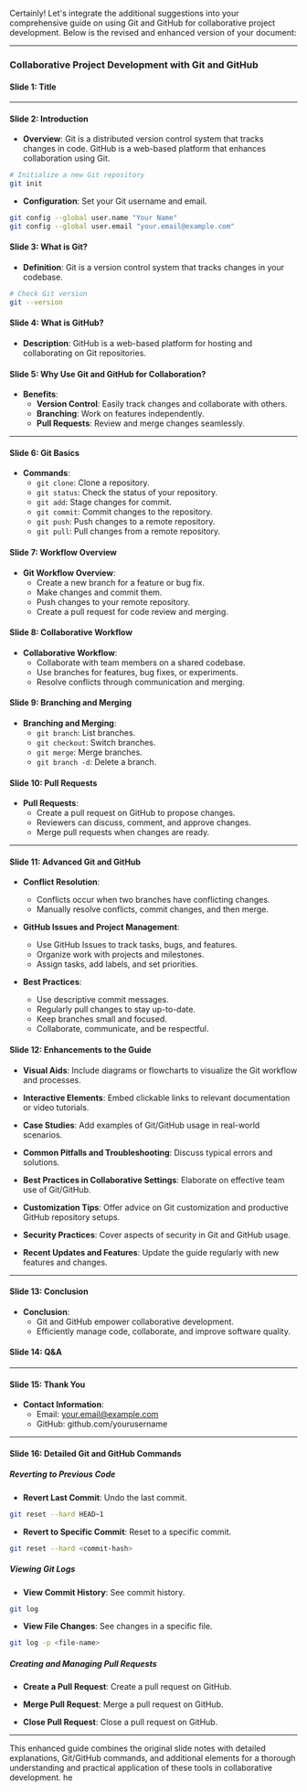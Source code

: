 Certainly! Let's integrate the additional suggestions into your comprehensive guide on using Git and GitHub for collaborative project development. Below is the revised and enhanced version of your document:

---

### Collaborative Project Development with Git and GitHub

#### Slide 1: Title

---

#### Slide 2: Introduction

- **Overview**: Git is a distributed version control system that tracks changes in code. GitHub is a web-based platform that enhances collaboration using Git.

```bash
# Initialize a new Git repository
git init
```

- **Configuration**: Set your Git username and email.

```bash
git config --global user.name "Your Name"
git config --global user.email "your.email@example.com"
```

#### Slide 3: What is Git?

- **Definition**: Git is a version control system that tracks changes in your codebase.

```bash
# Check Git version
git --version
```

#### Slide 4: What is GitHub?

- **Description**: GitHub is a web-based platform for hosting and collaborating on Git repositories.

#### Slide 5: Why Use Git and GitHub for Collaboration?

- **Benefits**:
  - **Version Control**: Easily track changes and collaborate with others.
  - **Branching**: Work on features independently.
  - **Pull Requests**: Review and merge changes seamlessly.

---

#### Slide 6: Git Basics

- **Commands**:
  - `git clone`: Clone a repository.
  - `git status`: Check the status of your repository.
  - `git add`: Stage changes for commit.
  - `git commit`: Commit changes to the repository.
  - `git push`: Push changes to a remote repository.
  - `git pull`: Pull changes from a remote repository.

#### Slide 7: Workflow Overview

- **Git Workflow Overview**:
  - Create a new branch for a feature or bug fix.
  - Make changes and commit them.
  - Push changes to your remote repository.
  - Create a pull request for code review and merging.

#### Slide 8: Collaborative Workflow

- **Collaborative Workflow**:
  - Collaborate with team members on a shared codebase.
  - Use branches for features, bug fixes, or experiments.
  - Resolve conflicts through communication and merging.

#### Slide 9: Branching and Merging

- **Branching and Merging**:
  - `git branch`: List branches.
  - `git checkout`: Switch branches.
  - `git merge`: Merge branches.
  - `git branch -d`: Delete a branch.

#### Slide 10: Pull Requests

- **Pull Requests**:
  - Create a pull request on GitHub to propose changes.
  - Reviewers can discuss, comment, and approve changes.
  - Merge pull requests when changes are ready.

---

#### Slide 11: Advanced Git and GitHub

- **Conflict Resolution**:

  - Conflicts occur when two branches have conflicting changes.
  - Manually resolve conflicts, commit changes, and then merge.

- **GitHub Issues and Project Management**:

  - Use GitHub Issues to track tasks, bugs, and features.
  - Organize work with projects and milestones.
  - Assign tasks, add labels, and set priorities.

- **Best Practices**:
  - Use descriptive commit messages.
  - Regularly pull changes to stay up-to-date.
  - Keep branches small and focused.
  - Collaborate, communicate, and be respectful.

#### Slide 12: Enhancements to the Guide

- **Visual Aids**: Include diagrams or flowcharts to visualize the Git workflow and processes.

- **Interactive Elements**: Embed clickable links to relevant documentation or video tutorials.

- **Case Studies**: Add examples of Git/GitHub usage in real-world scenarios.

- **Common Pitfalls and Troubleshooting**: Discuss typical errors and solutions.

- **Best Practices in Collaborative Settings**: Elaborate on effective team use of Git/GitHub.

- **Customization Tips**: Offer advice on Git customization and productive GitHub repository setups.

- **Security Practices**: Cover aspects of security in Git and GitHub usage.

- **Recent Updates and Features**: Update the guide regularly with new features and changes.

---

#### Slide 13: Conclusion

- **Conclusion**:
  - Git and GitHub empower collaborative development.
  - Efficiently manage code, collaborate, and improve software quality.

#### Slide 14: Q&A

---

#### Slide 15: Thank You

- **Contact Information**:
  - Email: <your.email@example.com>
  - GitHub: github.com/yourusername

---

#### Slide 16: Detailed Git and GitHub Commands

##### Reverting to Previous Code

- **Revert Last Commit**: Undo the last commit.

```bash
git reset --hard HEAD~1
```

- **Revert to Specific Commit**: Reset to a specific commit.

```bash
git reset --hard <commit-hash>
```

##### Viewing Git Logs

- **View Commit History**: See commit history.

```bash
git log
```

- **View File Changes**: See changes in a specific file.

```bash
git log -p <file-name>
```

##### Creating and Managing Pull Requests

- **Create a Pull Request**: Create a pull request on GitHub.

- **Merge Pull Request**: Merge a pull request on GitHub.

- **Close Pull Request**: Close a pull request on GitHub.

---

This enhanced guide combines the original slide notes with detailed explanations, Git/GitHub commands, and additional elements for a thorough understanding and practical application of these tools in collaborative development. he
